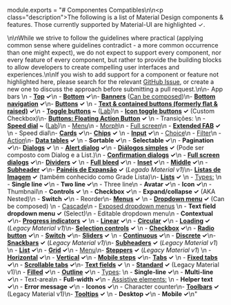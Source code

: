 module.exports = "# Componentes Compatibles\n\n<p class=\"description\">The following is a list of Material Design components & features. Those currently supported by Material-UI are highlighted ✓.</p>\n\nWhile we strive to follow the guidelines where practical (applying common sense where guidelines contradict - a more common occurrence than one might expect), we do not expect to support every component, nor every feature of every component, but rather to provide the building blocks to allow developers to create compelling user interfaces and experiences.\n\nIf you wish to add support for a component or feature not highlighted here, please search for the relevant [GitHub Issue](https://github.com/Foso/material-ui/issues), or create a new one to discuss the approach before submitting a pull request.\n\n- App bars \n  - **[Top](https://material.io/design/components/app-bars-top.html) ✓**\n  - **[Bottom](https://material.io/design/components/app-bars-bottom.html) ✓**\n- **[Banners](https://material.io/design/components/banners.html)** ([Can be composed](https://medium.com/material-ui/introducing-material-ui-design-system-93e921beb8df))\n- **[Bottom navigation](https://material.io/design/components/bottom-navigation.html) ✓**\n- **[Buttons](https://material.io/design/components/buttons.html) ✓** \n  - **[Text & contained buttons (formerly flat & raised)](https://material.io/design/components/buttons.html) ✓**\n  - **[Toggle buttons](https://material.io/design/components/buttons.html#buttons-toggle-buttons) ~** ([Lab](/components/about-the-lab/))\n  - **[Icon toggle buttons](https://material.io/design/components/buttons.html#toggle-button) ✓** (Custom Checkbox)\n- **[Buttons: Floating Action Button](https://material.io/design/components/buttons-floating-action-button.html) ✓** \n  - Transições: \n    - **[Speed dial](https://material.io/design/components/buttons-floating-action-button.html#types-of-transitions) ~** ([Lab](/components/about-the-lab/))\n    - [Menu](https://material.io/design/components/buttons-floating-action-button.html#types-of-transitions)\n    - [Morph](https://material.io/design/components/buttons-floating-action-button.html#types-of-transitions)\n    - [Full screen](https://material.io/design/components/buttons-floating-action-button.html#types-of-transitions)\n  - **[Extended FAB](https://material.io/design/components/buttons-floating-action-button.html#extended-fab) ✓** \n    - Speed dial\n- **[Cards](https://material.io/design/components/cards.html) ✓**\n- **[Chips](https://material.io/design/components/chips.html) ✓** \n  - **[Input](https://material.io/design/components/chips.html#input-chips) ✓**\n  - [Choice](https://material.io/design/components/chips.html#choice-chips)\n  - [Filter](https://material.io/design/components/chips.html#filter-chips)\n  - [Action](https://material.io/design/components/chips.html#action-chips)\n- **[Data tables](https://material.io/design/components/data-tables.html) ✓** \n  - **Sortable ✓**\n  - **Selectable ✓**\n  - **Pagination ✓**\n- **[Dialogs](https://material.io/design/components/dialogs.html) ✓** \n  - **[Alert dialog](https://material.io/design/components/dialogs.html#alert-dialog) ✓**\n  - **[Diálogos simples](https://material.io/design/components/dialogs.html#simple-dialog) ✓** (Pode ser composto com Dialog e a List.)\n  - **[Confirmation dialogs](https://material.io/design/components/dialogs.html#confirmation-dialog) ✓**\n  - **[Full screen dialogs](https://material.io/design/components/dialogs.html#full-screen-dialog) ✓**\n- **[Dividers](https://material.io/design/components/dividers.html) ✓** \n  - **[Full bleed](https://material.io/design/components/dividers.html#types) ✓**\n  - **[Inset](https://material.io/design/components/dividers.html#types) ✓**\n  - **[Middle](https://material.io/design/components/dividers.html#types) ✓**\n  - **[Subheader](https://material.io/design/components/dividers.html#types) ✓**\n- **[Painéis de Expansão](https://material.io/archive/guidelines/components/expansion-panels.html) ✓** (*Legado Material v1*)\n- **[Listas de Imagem](https://material.io/design/components/image-lists.html) ✓** (também conhecido como Grade Lista)\n- **[Lists](https://material.io/design/components/lists.html) ✓** \n  - [Types:](https://material.io/design/components/lists.html#types) \n    - **Single line ✓**\n    - **Two line ✓**\n    - Three line\n  - **Avatar ✓**\n  - **Icon ✓**\n  - Thumbnail\n  - **Controls ✓** \n    - **Checkbox ✓**\n    - **Expand/collapse ✓** (AKA Nested)\n    - **Switch ✓**\n    - Reorder\n- **[Menus](https://material.io/design/components/menus.html) ✓** \n  - **[Dropdown menu](https://material.io/design/components/menus.html#dropdown-menu) ✓** (Can be composed) \n    - [Cascade](https://material.io/design/components/menus.html#dropdown-menu)\n  - [Exposed dropdown menus](https://material.io/design/components/menus.html#exposed-dropdown-menu) \n    - **Text field dropdown menu ✓** (Select)\n    - Editable dropdown menu\n  - **Contextual ✓**\n- **[Progress indicators](https://material.io/design/components/progress-indicators.html) ✓** \n  - **[Linear](https://material.io/design/components/progress-indicators.html#linear-progress-indicators) ✓**\n  - **[Circular](https://material.io/design/components/progress-indicators.html#circular-progress-indicators) ✓**\n  - **[Loading](https://material.io/archive/guidelines/components/progress-activity.html) ✓** (*Legacy Material v1*)\n- **[Selection controls](https://material.io/design/components/selection-controls.html) ✓** \n  - **[Checkbox](https://material.io/design/components/selection-controls.html#checkboxes) ✓**\n  - **[Radio button](https://material.io/design/components/selection-controls.html#radio-buttons) ✓**\n  - **[Switch](https://material.io/design/components/selection-controls.html#switches) ✓**\n- **[Sliders](https://material.io/design/components/sliders.html) ✓** \n  - **[Continuous](https://material.io/design/components/sliders.html#continuous-slider) ✓**\n  - **[Discrete](https://material.io/design/components/sliders.html#discrete-slider) ✓**\n- **[Snackbars](https://material.io/design/components/snackbars.html) ✓** (*Legacy Material v1*)\n- **[Subheaders](https://material.io/archive/guidelines/components/subheaders.html) ✓** (*Legacy Material v1*) \n  - **[List](https://material.io/archive/guidelines/components/subheaders.html#subheaders-list-subheaders) ✓**\n  - **[Grid](https://material.io/archive/guidelines/components/subheaders.html#subheaders-list-subheaders) ✓**\n  - [Menu](https://material.io/archive/guidelines/components/subheaders.html#subheaders-list-subheaders)\n- **[Steppers](https://material.io/archive/guidelines/components/steppers.html) ✓** (*Legacy Material v1*) \n  - **[Horizontal](https://material.io/archive/guidelines/components/steppers.html#steppers-types-of-steppers) ✓**\n  - **[Vertical](https://material.io/archive/guidelines/components/steppers.html#steppers-types-of-steppers) ✓**\n  - **[Mobile steps](https://material.io/archive/guidelines/components/steppers.html#steppers-types-of-steps) ✓**\n- **[Tabs](https://material.io/design/components/tabs.html) ✓** \n  - **[Fixed tabs](https://material.io/design/components/tabs.html#fixed-tabs) ✓**\n  - **[Scrollable tabs](https://material.io/design/components/tabs.html#scrollable-tabs) ✓**\n- **[Text fields](https://material.io/design/components/text-fields.html) ✓** \n  - **[Standard](https://material.io/archive/guidelines/components/text-fields.html) ✓** (Legacy Material v1)\n  - **[Filled](https://material.io/design/components/text-fields.html#filled-text-field) ✓**\n  - **[Outline](https://material.io/design/components/text-fields.html#outlined-text-field) ✓**\n  - [Types](https://material.io/design/components/text-fields.html#input-types): \n    - **Single-line ✓**\n    - **Multi-line ✓**\n    - Text-area\n    - **Full-width ✓**\n  - [Assistive elements:](https://material.io/design/components/text-fields.html#anatomy) \n    - **Helper text ✓**\n    - **Error message ✓**\n    - **Iconos ✓**\n    - Character counter\n- **[Toolbars](https://material.io/archive/guidelines/components/toolbars.html) ✓** (Legacy Material v1)\n- **[Tooltips](https://material.io/design/components/tooltips.html) ✓** \n  - **Desktop ✓**\n  - **Mobile ✓**\n"